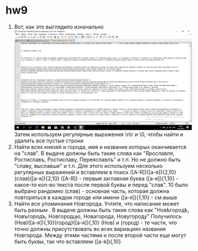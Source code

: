# hw9
1) Вот, как это выглядило изначально
![](https://github.com/Annbudanovaa/hw9/blob/master/11.jpg)
Затем используем регулярные выражения \n\r и \0, чтобы найти и удалить все пустые строки
![]()
2) Найти всех князей и города, имя и название которых оканчивается на "слав". В выдаче должны быть такие слова как "Ярославля, Ростиславъ, Ростиславу, Переяславлъ" и т.п. Но не должно быть "славу, выславше" и т.п.
Для этого используем несколько регулярных выражений и вставляем в поиск ([А-Я])([а-я]){2,10}(слав)([а-я]){2,10}
([А-Я]) - первыя заглавная буква
([а-я]){1,10} - какое-то кол-во текста после первой буквы и перед "слав". 10 было выбрано рандомно
(слав) - основная часть, которая должна повторяться в каждом городе или имени
([а-я]){1,10} - см.выше
![]()
3) Найти все упоминания Новгорода. Учтите, что написание может быть разным . В выдаче должны быть такие слова как "Новѣгородѣ, Новъгородъ, Новгородцю, Новагорода, Новугороду"
Получилось (Нов)([а-я]){,10}(город)([а-я]){,10}
(Нов) и (город) - те части, что точно должны присутствовать во всех вариациях названия Новгорода. Между этими частями и после второй части еще могут быть буквы, так что вставляем ([а-я]){,10}
![]()
